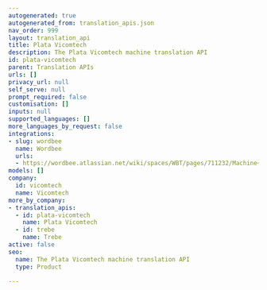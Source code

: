 ```yaml
---
autogenerated: true
autogenerated_from: translation_apis.json
nav_order: 999
layout: translation_api
title: Plata Vicomtech
description: The Plata Vicomtech machine translation API
id: plata-vicomtech
parent: Translation APIs
urls: []
privacy_url: null
self_serve: null
prompt_required: false
customisation: []
inputs: null
supported_languages: []
more_languages_by_request: false
integrations:
- slug: wordbee
  name: Wordbee
  urls:
  - https://wordbee.atlassian.net/wiki/spaces/WBT/pages/711232/Machine+Translation+Settings
models: []
company:
  id: vicomtech
  name: Vicomtech
more_by_company:
- translation_apis:
  - id: plata-vicomtech
    name: Plata Vicomtech
  - id: trebe
    name: Trebe
active: false
seo:
  name: The Plata Vicomtech machine translation API
  type: Product

---
```


